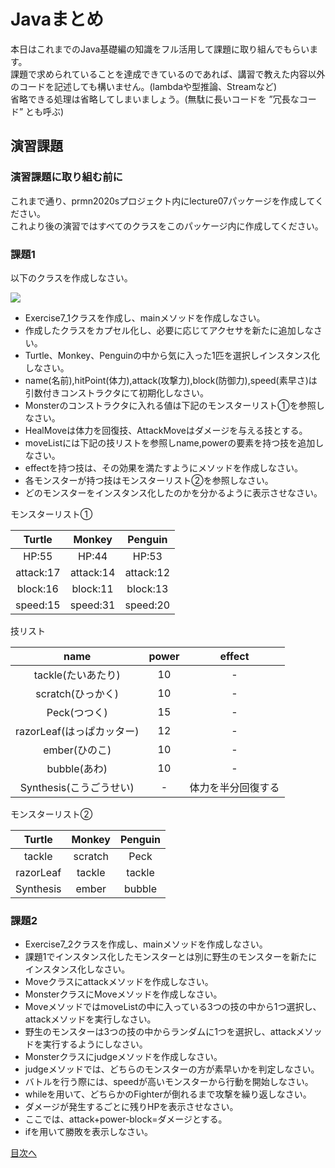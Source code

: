 # Javaまとめ

本日はこれまでのJava基礎編の知識をフル活用して課題に取り組んでもらいます。  
課題で求められていることを達成できているのであれば、講習で教えた内容以外のコードを記述しても構いません。(lambdaや型推論、Streamなど)  
省略できる処理は省略してしまいましょう。(無駄に長いコードを ”冗長なコード” とも呼ぶ)  


## 演習課題

### 演習課題に取り組む前に

これまで通り、prmn2020sプロジェクト内にlecture07パッケージを作成してください。  
これより後の演習ではすべてのクラスをこのパッケージ内に作成してください。  

### 課題1

以下のクラスを作成しなさい。

![](http://www.plantuml.com/plantuml/png/PP3VQeCm5CRlprCSUjLIBHliAepItMsmmg1FaEgX3JM994V7_WpwhdkH9LgZCb3nY_7t-t9sdgNZHbVWByhKqacDHIMzVs9swjWmlHJM7DGduHt0thQ4kBZVR1uMYBbJfpFdDguiS6-DPt8e47-lrtH10CdYqlsPDtN-lSNu3iyagt-BqAaJwWk2n4XDuX3Ac5ECPyLlLXaMuOvPTlWX7Iix1byJbKFGWV-gF8luU8osBG2kRwhbn9BXr97XQCWmyJDCz1Ny0CYZPoSBnk44BSNwy_QThwMfR1NMUi6I3EaFSIkq4grLPIJtm3Ik05qFOGvAU_k9fmgrVIVNZs4zVfgVEEs9c1sPij7L7m00)

* Exercise7_1クラスを作成し、mainメソッドを作成しなさい。  
* 作成したクラスをカプセル化し、必要に応じてアクセサを新たに追加しなさい。     
* Turtle、Monkey、Penguinの中から気に入った1匹を選択しインスタンス化しなさい。  
* name(名前),hitPoint(体力),attack(攻撃力),block(防御力),speed(素早さ)は引数付きコンストラクタにて初期化しなさい。  
* Monsterのコンストラクタに入れる値は下記のモンスターリスト①を参照しなさい。  
* HealMoveは体力を回復技、AttackMoveはダメージを与える技とする。  
* moveListには下記の技リストを参照しname,powerの要素を持つ技を追加しなさい。 
* effectを持つ技は、その効果を満たすようにメソッドを作成しなさい。
* 各モンスターが持つ技はモンスターリスト②を参照しなさい。
* どのモンスターをインスタンス化したのかを分かるように表示させなさい。  

モンスターリスト①

|Turtle|Monkey|Penguin|
|:-------:|:------:|:------:|
|HP:55|HP:44|HP:53|
|attack:17|attack:14|attack:12|
|block:16|block:11|block:13|
|speed:15|speed:31|speed:20|

技リスト  

|name|power|effect|
|:-------:|:------:|:------:|
|tackle(たいあたり)|10|-|
|scratch(ひっかく)|10|-|
|Peck(つつく)|15|-|
|razorLeaf(はっぱカッター)|12|-|
|ember(ひのこ)|10|-|
|bubble(あわ)|10|-|
|Synthesis(こうごうせい)|-|体力を半分回復する|


モンスターリスト②

|Turtle|Monkey|Penguin|
|:-------:|:------:|:------:|
|tackle|scratch|Peck|
|razorLeaf|tackle|tackle|
|Synthesis|ember|bubble|  
  
  
### 課題2

* Exercise7_2クラスを作成し、mainメソッドを作成しなさい。  
* 課題1でインスタンス化したモンスターとは別に野生のモンスターを新たにインスタンス化しなさい。  
* Moveクラスにattackメソッドを作成しなさい。
* MonsterクラスにMoveメソッドを作成しなさい。 
* MoveメソッドではmoveListの中に入っている3つの技の中から1つ選択し、attackメソッドを実行しなさい。 
* 野生のモンスターは3つの技の中からランダムに1つを選択し、attackメソッドを実行するようにしなさい。  
* Monsterクラスにjudgeメソッドを作成しなさい。
* judgeメソッドでは、どちらのモンスターの方が素早いかを判定しなさい。
* バトルを行う際には、speedが高いモンスターから行動を開始しなさい。
* whileを用いて、どちらかのFighterが倒れるまで攻撃を繰り返しなさい。  
* ダメージが発生するごとに残りHPを表示させなさい。  
* ここでは、attack+power-block=ダメージとする。 
* ifを用いて勝敗を表示しなさい。

[目次へ](../README.md)
